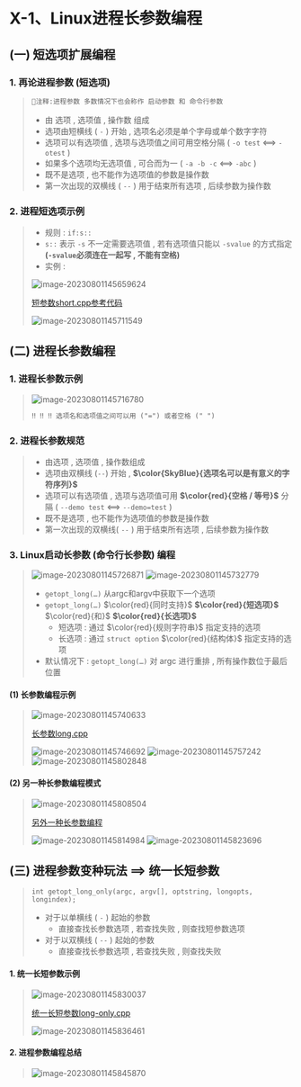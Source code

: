# X-1、Linux进程长参数编程

## (一) 短选项扩展编程

### 1. 再论进程参数 (短选项)

>```tex
>🤪注释:进程参数 多数情况下也会称作 启动参数 和 命令行参数
>```
>
>- 由 选项 , 选项值 , 操作数 组成
>- 选项由短横线 ( `-` ) 开始 , 选项名必须是单个字母或单个数字字符
>- 选项可以有选项值 , 选项与选项值之间可用空格分隔 ( `-o test` <==> `-otest` )
>- 如果多个选项均无选项值 , 可合而为一 ( `-a -b -c` <==> `-abc` )
>- 既不是选项 , 也不能作为选项值的参数是操作数
>- 第一次出现的双横线 ( `--` ) 用于结束所有选项 , 后续参数为操作数

### 2. 进程短选项示例

>- 规则 : `if:s::`
>  -  `s::` 表示 `-s` 不一定需要选项值 , 若有选项值只能以 `-svalue` 的方式指定 **(`-svalue`必须连在一起写 , 不能有空格)**
>- 实例 : 
>
><img src="photo/image-20230801145659624.png" alt="image-20230801145659624" />
>
>[短参数short.cpp参考代码](https://github.com/WONGZEONJYU/Linux_System_Program/blob/main/x-1_Process_Parameter/short.cpp)
>
><img src="photo/image-20230801145711549.png" alt="image-20230801145711549" />

## (二) 进程长参数编程

### 1. 进程长参数示例

><img src="photo/image-20230801145716780.png" alt="image-20230801145716780" />
>
>```tex
>‼️ ‼️ ‼️ 选项名和选项值之间可以用 ("=") 或者空格 (" ")
>```

### 2. 进程长参数规范

>- 由选项 , 选项值 , 操作数组成
>- 选项由双横线 (`--`) 开始 , **$\color{SkyBlue}{选项名可以是有意义的字符序列}$**
>- 选项可以有选项值 , 选项与选项值可用 **$\color{red}{空格 / 等号}$** 分隔 ( `--demo test` <==> `--demo=test` )
>- 既不是选项 , 也不能作为选项值的参数是操作数
>- 第一次出现的双横线( `--` ) 用于结束所有选项 , 后续参数为操作数

### 3. Linux启动长参数 (命令行长参数) 编程

><img src="photo/image-20230801145726871.png" alt="image-20230801145726871" />
>
><img src="photo/image-20230801145732779.png" alt="image-20230801145732779" />
>
>- `getopt_long(…)` 从argc和argv中获取下一个选项
>- `getopt_long(…)` $\color{red}{同时支持}$ **$\color{red}{短选项}$** $\color{red}{和}$ **$\color{red}{长选项}$**
>   - 短选项 : 通过 $\color{red}{规则字符串}$ 指定支持的选项
>   - 长选项 : 通过 `struct option` $\color{red}{结构体}$ 指定支持的选项
>- 默认情况下 : `getopt_long(…)` 对 argc 进行重排 , 所有操作数位于最后位置
>

#### (1) 长参数编程示例

><img src="photo/image-20230801145740633.png" alt="image-20230801145740633" />
>
>[长参数long.cpp](https://github.com/WONGZEONJYU/Linux_System_Program/blob/main/x-1_Process_Parameter/long.cpp)
>
><img src="photo/image-20230801145746692.png" alt="image-20230801145746692" />
>
><img src="photo/image-20230801145757242.png" alt="image-20230801145757242" />
>
><img src="photo/image-20230801145802848.png" alt="image-20230801145802848" />

#### (2) 另一种长参数编程模式

><img src="photo/image-20230801145808504.png" alt="image-20230801145808504" />
>
>[另外一种长参数编程](https://github.com/WONGZEONJYU/Linux_System_Program/blob/main/x-1_Process_Parameter/long-new.cpp)
>
><img src="photo/image-20230801145814984.png" alt="image-20230801145814984" />
>
><img src="photo/image-20230801145823696.png" alt="image-20230801145823696" />

## (三) 进程参数变种玩法 ==> 统一长短参数

>`int getopt_long_only(argc, argv[], optstring, longopts, longindex);`
>
>- 对于以单横线 ( `-` ) 起始的参数
>   - 直接查找长参数选项 , 若查找失败 , 则查找短参数选项
>- 对于以双横线 ( `--` ) 起始的参数
>   - 直接查找长参数选项 , 若查找失败 , 则查找失败
>

#### 1. 统一长短参数示例

><img src="photo/image-20230801145830037.png" alt="image-20230801145830037" />
>
>[统一长短参数long-only.cpp](https://github.com/WONGZEONJYU/Linux_System_Program/blob/main/x-1_Process_Parameter/long-only.cpp)
>
><img src="photo/image-20230801145836461.png" alt="image-20230801145836461" />

#### 2. 进程参数编程总结

>![image-20230801145845870](photo/image-20230801145845870.png)

